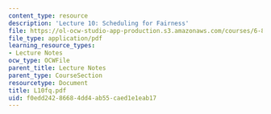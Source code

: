 ```yaml
---
content_type: resource
description: 'Lecture 10: Scheduling for Fairness'
file: https://ol-ocw-studio-app-production.s3.amazonaws.com/courses/6-829-computer-networks-fall-2002/f0edd24286684dd4ab55caed1e1eab17_L10fq.pdf
file_type: application/pdf
learning_resource_types:
- Lecture Notes
ocw_type: OCWFile
parent_title: Lecture Notes
parent_type: CourseSection
resourcetype: Document
title: L10fq.pdf
uid: f0edd242-8668-4dd4-ab55-caed1e1eab17
---
```

